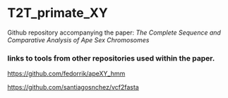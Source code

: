 # T2T_primate_XY


Github repository accompanying the paper: *The Complete Sequence and Comparative Analysis of Ape Sex Chromosomes*


### links to tools from other repositories used within the paper. 

https://github.com/fedorrik/apeXY_hmm

https://github.com/santiagosnchez/vcf2fasta
